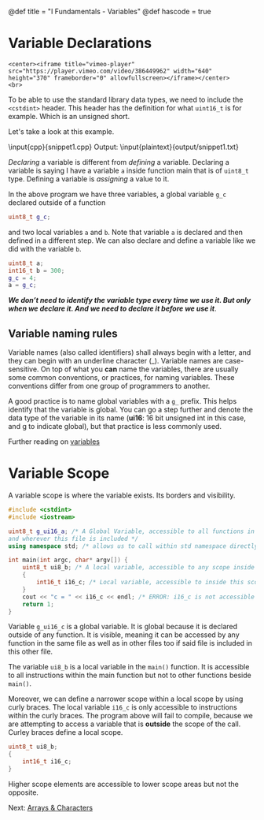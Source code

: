 @def title = "I Fundamentals - Variables"
@def hascode = true

# Variable Declarations
~~~
<center><iframe title="vimeo-player" src="https://player.vimeo.com/video/386449962" width="640" height="370" frameborder="0" allowfullscreen></iframe></center>
<br>
~~~

To be able to use the standard library data types, we need to include the `<cstdint>` header. This header has the definition for what `uint16_t` is for example. Which is an unsigned short.

Let's take a look at this example. 

\input{cpp}{snippet1.cpp}
Output:
\input{plaintext}{output/snippet1.txt}

*Declaring* a variable is different from *defining* a variable. Declaring a variable is saying I have a variable `a` inside function main that is of `uint8_t` type. Defining a variable is *assigning* a value to it. 

In the above program we have three variables, a global variable `g_c` declared outside of a function
```cpp
uint8_t g_c;
```
and two local variables `a` and `b`. Note that variable `a` is declared and then defined in a different step. We can also declare and define a variable like we did with the variable `b`.  

```cpp
uint8_t a;
int16_t b = 300; 
g_c = 4; 
a = g_c; 
```

**_We don’t need to identify the variable type every time we use it. But only when we declare it. And we need to declare it before we use it_**. 

## Variable naming rules

Variable names (also called identifiers) shall always begin with a letter, and they can begin with an underline character (_). Variable names are case-sensitive. On top of what you **can** name the variables, there are usually some common conventions, or practices, for naming variables. These conventions differ from one group of programmers to another. 

A good practice is to name global variables with a `g_` prefix. This helps identify that the variable is global. You can go a step further and denote the data type of the variable in its name (**ui16**: 16 bit unsigned int in this case, and g to indicate global), but that practice is less commonly used. 

Further reading on [variables](https://www.cplusplus.com/doc/tutorial/variables/)

# Variable Scope
A variable scope is where the variable exists. Its borders and visibility. 

```cpp
#include <cstdint>
#include <iostream>

uint8_t g_ui16_a; /* A Global Variable, accessible to all functions in this file, 
and wherever this file is included */
using namespace std; /* allows us to call within std namespace directly */

int main(int argc, char* argv[]) { 
    uint8_t ui8_b; /* A local variable, accessible to any scope inside main() */
    {
        int16_t i16_c; /* Local variable, accessible to inside this scope only */
    }
    cout << "c = " << i16_c << endl; /* ERROR: i16_c is not accessible outside its scope */
    return 1; 
}
```
Variable `g_ui16_c` is a global variable. It is global because it is declared outside of any function. It is visible, meaning it can be accessed by any function in the same file as well as in other files too if said file is included in this other file. 

The variable `ui8_b` is a local variable in the `main()` function. It is accessible to all instructions within the main function but not to other functions beside `main()`. 

Moreover, we can define a narrower scope within a local scope by using curly braces. The local variable `i16_c` is only accessible to instructions within the curly braces. The program above will fail to compile, because we are attempting to access a variable that is **outside** the scope of the call. Curley braces define a local scope.

```cpp
uint8_t ui8_b; 
{
    int16_t i16_c; 
}
```
Higher scope elements are accessible to lower scope areas but not the opposite. 

Next: [Arrays & Characters](../lesson5/)

